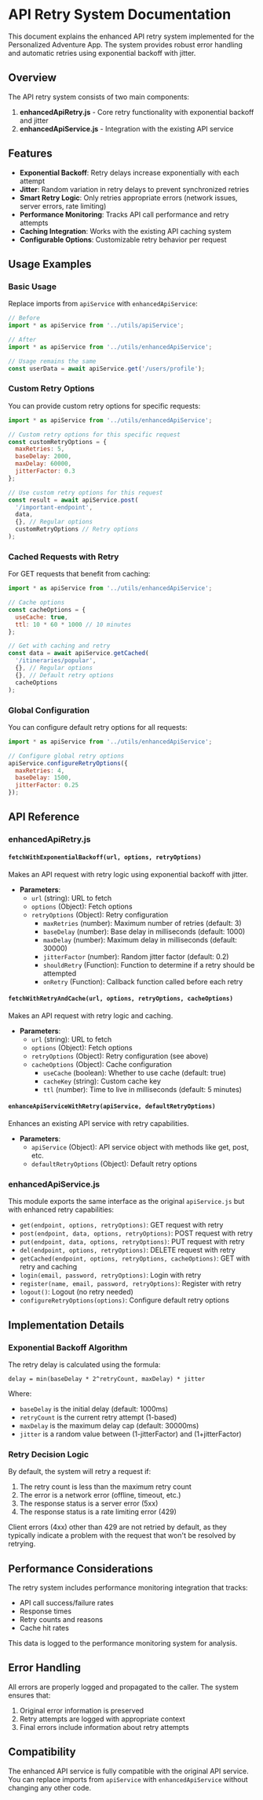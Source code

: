 # API Retry System Documentation

This document explains the enhanced API retry system implemented for the Personalized Adventure App. The system provides robust error handling and automatic retries using exponential backoff with jitter.

## Overview

The API retry system consists of two main components:

1. **enhancedApiRetry.js** - Core retry functionality with exponential backoff and jitter
2. **enhancedApiService.js** - Integration with the existing API service

## Features

- **Exponential Backoff**: Retry delays increase exponentially with each attempt
- **Jitter**: Random variation in retry delays to prevent synchronized retries
- **Smart Retry Logic**: Only retries appropriate errors (network issues, server errors, rate limiting)
- **Performance Monitoring**: Tracks API call performance and retry attempts
- **Caching Integration**: Works with the existing API caching system
- **Configurable Options**: Customizable retry behavior per request

## Usage Examples

### Basic Usage

Replace imports from `apiService` with `enhancedApiService`:

```javascript
// Before
import * as apiService from '../utils/apiService';

// After
import * as apiService from '../utils/enhancedApiService';

// Usage remains the same
const userData = await apiService.get('/users/profile');
```

### Custom Retry Options

You can provide custom retry options for specific requests:

```javascript
import * as apiService from '../utils/enhancedApiService';

// Custom retry options for this specific request
const customRetryOptions = {
  maxRetries: 5,
  baseDelay: 2000,
  maxDelay: 60000,
  jitterFactor: 0.3
};

// Use custom retry options for this request
const result = await apiService.post(
  '/important-endpoint', 
  data, 
  {}, // Regular options
  customRetryOptions // Retry options
);
```

### Cached Requests with Retry

For GET requests that benefit from caching:

```javascript
import * as apiService from '../utils/enhancedApiService';

// Cache options
const cacheOptions = {
  useCache: true,
  ttl: 10 * 60 * 1000 // 10 minutes
};

// Get with caching and retry
const data = await apiService.getCached(
  '/itineraries/popular',
  {}, // Regular options
  {}, // Default retry options
  cacheOptions
);
```

### Global Configuration

You can configure default retry options for all requests:

```javascript
import * as apiService from '../utils/enhancedApiService';

// Configure global retry options
apiService.configureRetryOptions({
  maxRetries: 4,
  baseDelay: 1500,
  jitterFactor: 0.25
});
```

## API Reference

### enhancedApiRetry.js

#### `fetchWithExponentialBackoff(url, options, retryOptions)`

Makes an API request with retry logic using exponential backoff with jitter.

- **Parameters**:
  - `url` (string): URL to fetch
  - `options` (Object): Fetch options
  - `retryOptions` (Object): Retry configuration
    - `maxRetries` (number): Maximum number of retries (default: 3)
    - `baseDelay` (number): Base delay in milliseconds (default: 1000)
    - `maxDelay` (number): Maximum delay in milliseconds (default: 30000)
    - `jitterFactor` (number): Random jitter factor (default: 0.2)
    - `shouldRetry` (Function): Function to determine if a retry should be attempted
    - `onRetry` (Function): Callback function called before each retry

#### `fetchWithRetryAndCache(url, options, retryOptions, cacheOptions)`

Makes an API request with retry logic and caching.

- **Parameters**:
  - `url` (string): URL to fetch
  - `options` (Object): Fetch options
  - `retryOptions` (Object): Retry configuration (see above)
  - `cacheOptions` (Object): Cache configuration
    - `useCache` (boolean): Whether to use cache (default: true)
    - `cacheKey` (string): Custom cache key
    - `ttl` (number): Time to live in milliseconds (default: 5 minutes)

#### `enhanceApiServiceWithRetry(apiService, defaultRetryOptions)`

Enhances an existing API service with retry capabilities.

- **Parameters**:
  - `apiService` (Object): API service object with methods like get, post, etc.
  - `defaultRetryOptions` (Object): Default retry options

### enhancedApiService.js

This module exports the same interface as the original `apiService.js` but with enhanced retry capabilities:

- `get(endpoint, options, retryOptions)`: GET request with retry
- `post(endpoint, data, options, retryOptions)`: POST request with retry
- `put(endpoint, data, options, retryOptions)`: PUT request with retry
- `del(endpoint, options, retryOptions)`: DELETE request with retry
- `getCached(endpoint, options, retryOptions, cacheOptions)`: GET with retry and caching
- `login(email, password, retryOptions)`: Login with retry
- `register(name, email, password, retryOptions)`: Register with retry
- `logout()`: Logout (no retry needed)
- `configureRetryOptions(options)`: Configure default retry options

## Implementation Details

### Exponential Backoff Algorithm

The retry delay is calculated using the formula:

```
delay = min(baseDelay * 2^retryCount, maxDelay) * jitter
```

Where:
- `baseDelay` is the initial delay (default: 1000ms)
- `retryCount` is the current retry attempt (1-based)
- `maxDelay` is the maximum delay cap (default: 30000ms)
- `jitter` is a random value between (1-jitterFactor) and (1+jitterFactor)

### Retry Decision Logic

By default, the system will retry a request if:

1. The retry count is less than the maximum retry count
2. The error is a network error (offline, timeout, etc.)
3. The response status is a server error (5xx)
4. The response status is a rate limiting error (429)

Client errors (4xx) other than 429 are not retried by default, as they typically indicate a problem with the request that won't be resolved by retrying.

## Performance Considerations

The retry system includes performance monitoring integration that tracks:

- API call success/failure rates
- Response times
- Retry counts and reasons
- Cache hit rates

This data is logged to the performance monitoring system for analysis.

## Error Handling

All errors are properly logged and propagated to the caller. The system ensures that:

1. Original error information is preserved
2. Retry attempts are logged with appropriate context
3. Final errors include information about retry attempts

## Compatibility

The enhanced API service is fully compatible with the original API service. You can replace imports from `apiService` with `enhancedApiService` without changing any other code.